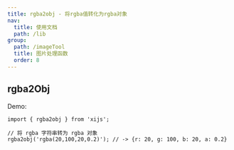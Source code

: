 ```yaml
---
title: rgba2obj - 将rgba值转化为rgba对象
nav:
  title: 使用文档
  path: /lib
group:
  path: /imageTool
  title: 图片处理函数
  order: 8
---
```


## rgba2Obj

Demo:

```tsx | pure
import { rgba2obj } from 'xijs';

// 将 rgba 字符串转为 rgba 对象
rgba2obj('rgba(20,100,20,0.2)'); // -> {r: 20, g: 100, b: 20, a: 0.2}
```
